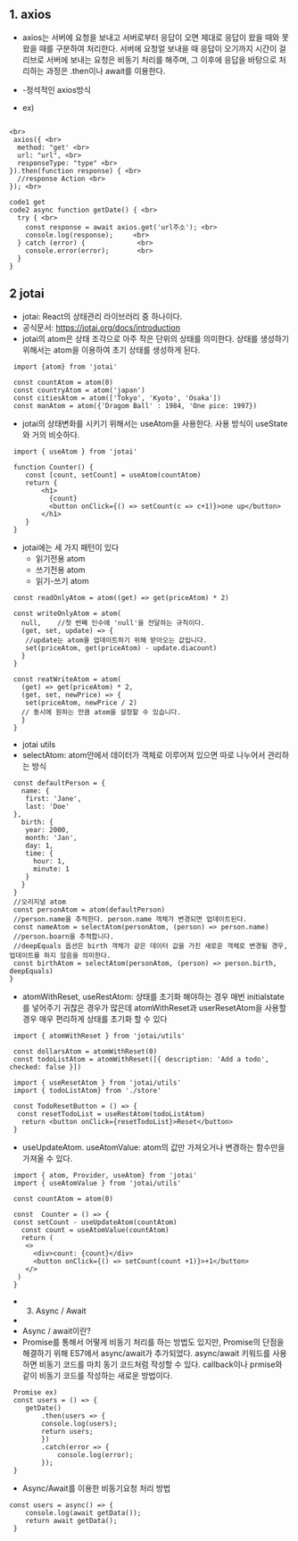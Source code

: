 ## 1. axios

- axios는 서버에 요청을 보내고 서버로부터 응답이 오면 제대로 응답이 왔을 때와 못 왔을 때를 구분하여 처리한다. 서버에 요청얼 보내을 때 응답이 오기까지 시간이 걸리브로 서버에 보내는 요청은 비동기 처리를 해주며, 그 이후에 응답을 바탕으로 처리하는 과정은 .then이나 await를 이용한다.

- -정석적인 axios방식
- ex)

```

<br>
 axios({ <br>
  method: "get' <br>
  url: "url", <br>
  responseType: "type" <br>
}).then(function response) { <br>
  //response Action <br>
}); <br>

code1 get
code2 async function getDate() { <br>
  try { <br>
	const response = await axios.get('url주소'); <br>
	console.log(response);     <br> 
  } catch (error) {             <br>
	console.error(error);       <br>
  }
}

```

## 2 jotai

- jotai: React의 상태관리 라이브러리 중 하나이다.
- 공식문서: https://jotai.org/docs/introduction
- jotai의 atom은 상태 조각으로 아주 작은 단위의 상태를 의미한다. 상태를 생성하기 위해서는 atom을 이용하여 초기 상태를 생성하게 된다.

```
 import {atom} from 'jotai'
 
 const countAtom = atom(0)
 const countryAtom = atom('japan')
 const citiesAtom = atom(['Tokyo', 'Kyoto', 'Osaka'])
 const manAtom = atom({'Dragom Ball' : 1984, 'One pice: 1997})

```
- jotai의 상태변화를 시키기 위해서는 useAtom을 사용한다. 사용 방식이 useState와 거의 비슷하다.

```
 import { useAtom } from 'jotai'
 
 function Counter() {
 	const [count, setCount] = useAtom(countAtom)
 	return {
 		<h1>
 		  {count}
 		  <button onClick={() => setCount(c => c+1)}>one up</button>
 		</h1>
 	}
 }
```

- jotai에는 세 가지 패턴이 있다
	- 읽기전용 atom
	- 쓰기전용 atom
	- 읽기-쓰기 atom

```
 const readOnlyAtom = atom((get) => get(priceAtom) * 2)
 
 const writeOnlyAtom = atom(
   null,  	//첫 번째 인수에 'null'을 전달하는 규칙이다.
   (get, set, update) => {
 	//update는 atom을 업데이트하기 위해 받아오는 값입니다.
 	set(priceAtom, get(priceAtom) - update.diacount)
   }
 }

```
```
 const reatWriteAtom = atom(
   (get) => get(priceAtom) * 2,
   (get, set, newPrice) => {
 	set(priceAtom, newPrice / 2)
   // 동시에 원하는 만큼 atom을 설정할 수 있습니다.
   }
 }
``` 
- jotai utils
- selectAtom: atom안에서 데이터가 객체로 이루어져 있으면 따로 나누어서 관리하는 방식
```
 const defaultPerson = {
   name: {
 	first: 'Jane',
 	last: 'Doe'
 },
   birth: {
 	year: 2000,
 	month: 'Jan',
 	day: 1,
 	time: {
 	  hour: 1,
 	  minute: 1
 	}
   }
 }
 //오리지널 atom
 const personAtom = atom(defaultPerson)
 //person.name을 추적한다. person.name 객체가 변경되면 업데이트된다.
 const nameAtom = selectAtom(personAtom, (person) => person.name)
 //person.boarn을 추적합니다.
 //deepEquals 옵션은 birth 객체가 같은 데이터 값을 가진 새로운 객체로 변경될 경우, 업데이트를 하지 않음을 의미한다.
 const birthAtom = selectAtom(personAtom, (person) => person.birth, deepEquals)
}
```
- atomWithReset, useRestAtom: 상태를 초기화 해야하는 경우 매번 initialstate를 넣어주기 귀찮은 경우가 많은데 atomWithReset과 userResetAtom을 사용할 경우 매우 편리하게 상태를 초기화 할 수 있다

```
 import { atomWithReset } from 'jotai/utils'
 
 const dollarsAtom = atomWithReset(0)
 const todoListAtom = atomWithReset([{ description: 'Add a todo', checked: false }])
 
 import { useResetAtom } from 'jotai/utils'
 import { todoListAtom} from './store'
 
 const TodoResetButton = () => {
  const resetTodoList = useRestAtom(todoListAtom)
   return <button onClick={resetTodoList}>Reset</button>
 }

```
- useUpdateAtom. useAtomValue: atom의 값만 가져오거나 변경하는 함수만을 가져올 수 있다.
```
 import { atom, Provider, useAtom} from 'jotai'
 import { useAtomValue } from 'jotai/utils'
 
 const countAtom = atom(0)
 
 const  Counter = () => {
 const setCount - useUpdateAtom(countAtom)
   const count = useAtomValue(countAtom)
   return (
 	<>
 	  <div>count: {count}</div>
 	  <button onClick={() => setCount(count +1)}>+1</button>
	</>
  )
 }
```

- 3. Async / Await
- 
- Async / await이란?
- Promise를 통해서 어떻게 비동기 처리를 하는 방법도 있지만, Promise의 단점을 해결하기 위해 ES7에서 async/await가 추가되었다. async/await 키워드를 사용하면 비동기 코드를 마치 동기 코드처럼 작성할 수 있다. callback이나 prmise와 같이 비동기 코드를 작성하는 새로운 방법이다.
``` 
 Promise ex)
 const users = () => {
 	getDate()
 		.then(users => {
 		console.log(users);
 		return users;
 		})
 		.catch(error => {
 			console.log(error);
 		});
 }
```

- Async/Await를 이용한 비동기요청 처리 방법
```
const users = async() => {
 	console.log(await getData());
 	return await getData();
 }
```
